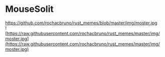 # MouseSolit

https://github.com/rochacbruno/rust_memes/blob/master/img/moster.jpg  
![https://raw.githubusercontent.com/rochacbruno/rust_memes/master/img/moster.jpg](https://raw.githubusercontent.com/rochacbruno/rust_memes/master/img/moster.jpg)  
